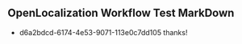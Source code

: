 ## OpenLocalization Workflow Test MarkDown
* d6a2bdcd-6174-4e53-9071-113e0c7dd105 thanks!

<!--HONumber=Dec16_HO1-->


